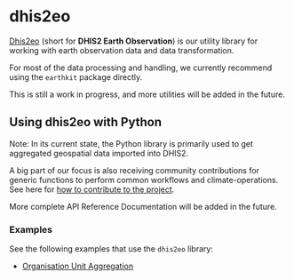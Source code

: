 # dhis2eo

[Dhis2eo](https://github.com/dhis2/climate-tools) (short for **DHIS2 Earth Observation**) is our utility library for working with earth observation data and data transformation. 

For most of the data processing and handling, we currently recommend using the `earthkit` package directly. 

This is still a work in progress, and more utilities will be added in the future. 

## Using dhis2eo with Python

Note: In its current state, the Python library is primarily used to get aggregated geospatial data imported into DHIS2. 

A big part of our focus is also receiving community contributions for generic functions to perform common workflows and climate-operations. See here for [how to contribute to the project](../contribute.md). 

More complete API Reference Documentation will be added in the future.

### Examples

See the following examples that use the `dhis2eo` library: 

- [Organisation Unit Aggregation](../aggregation/org-unit-aggregation.ipynb)
